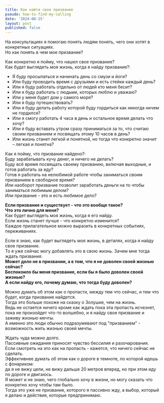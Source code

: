 ```yaml
---
title: Как найти свое призвание
pseudo: how-to-find-my-calling
date: '2024-08-25'
layout: post
published: false
---
```

На консультациях я помогаю понять людям понять, чего они хотят в конкретных ситуациях.\
Но как понять в чем мое призвание?

Как конкретно я пойму, что нашел свое призвание?\
Как будет выглядеть моя жизнь, когда я найду призвание?:
* Я буду просыпаться и начинать день со смузи и йоги?
* Или буду проводить время с друзьями и есть стейки каждый день?
* Или я буду работать отдельно от людей кто меня бесит?
* Или я буду работать с людьми, которых люблю и уважаю?
* Или у меня будет дом у самого моря?
* Или я буду путешествовать?
* Или я буду делать работу которой буду гордиться как никогда ничем не гордился?
* Или я смогу работать 4 часа в день и остальное время делать что хочу?
* Или я буду вставать утром сразу приниматься за то, что считаю своим призванием и посвящать этому 10 часов в день?
* Или жизнь станет легкой и понятной, но тогда что конкретно значит – легкая и понятна?

Как я пойму, что призвание найдено?:\
Буду зарабатывать кучу денег, и ничего не делать?\
Буду всё время посвящать своему призванию, включая выходные, и готов работать за еду?\
Готов я работать на нелюбимой работе чтобы заниматься своим призванием в свободное время?\
Или наоборот призвание позволит заработать деньги на то чтобы заниматься любимым делом?\
Или призвание - это и есть любимое дело?

**Если призвание и существует - что это вообще такое?\
Что это лично для меня?**\
Как будет выглядеть моя жизнь, когда я его найду.\
Если жизнь станет лучше - что конкретно изменится?\
Каждое прилагательное можно выразить в конкретных событиях, переживаниях.

Если я знаю, как будет выглядеть моя жизнь, в деталях, когда я найду свое призвание.\
То я уже сейчас могу добавлять это в свою жизнь. Зачем мне тогда ждать призвания.\
**Может дело не в призвании, а в том, что я не доволен своей жизнью сейчас?\
Беспокоило бы меня призвание, если бы я было доволен своей жизнью?\
А если найду его, почему думаю, что тогда буду доволен?**

Можно думать об этом как о пропасти, между тем что сейчас, и тем что будет, когда призвание найдется.\
Тогда это больше похоже на сказку о Золушке, чем на жизнь.\
Ведь не остается ничего кроме как ждать пока эта пропасть исчезнет, пока не произойдет что-то волшебно, и я найду свое призвание и заживу жизнью мечты.\
А именно это люди обычно подразумевают под "призванием" - возможность жить жизнью своей мечты.

Ждать чуда можно долго.\
Пассивные ожидания приносят чувство бессилия и разочарования.\
Если смотреть на это как на пропасть - кажется, что ничего сейчас не сделать.\
Эффективнее думать об этом как о дороге в темноте, по которой идешь с фонариком:\
да я не вижу цели, не вижу дальше 20 метров вперед, но при этом иду по дороге и двигаюсь.\
Я может и не знаю, чего глобально хочу в жизни, но могу сказать что конкретно хочу чтобы там было.\
Тогда это уже не призвание, которого я пассивно жду, а выбор, который я делаю и действия, которые предпринимаю.
